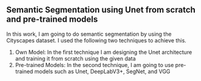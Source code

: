 ## Semantic Segmentation using Unet from scratch and pre-trained models
In this work, I am going to do semantic segmentation by using the Cityscapes dataset. I used the following two techniques to achieve this.

1. Own Model: In the first technique I am designing the Unet architecture and training it from scratch using the given data
2. Pre-trained Models: In the second technique, I am going to use pre-trained models such as Unet, DeepLabV3+, SegNet, and VGG

